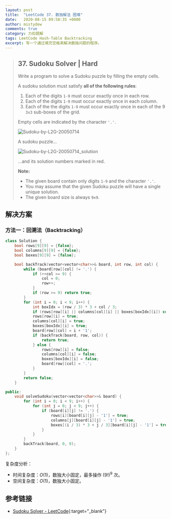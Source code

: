 ```yaml
---
layout: post
title:  "LeetCode 37. 数独解法 困难"
date:   2020-08-15 09:58:35 +0800
author: mistydew
comments: true
category: 力扣题解
tags: LeetCode Hash-Table Backtracking
excerpt: 写一个通过填充空格来解决数独问题的程序。
---
```

> ## 37. Sudoku Solver | Hard
> 
> Write a program to solve a Sudoku puzzle by filling the empty cells.
> 
> A sudoku solution must satisfy **all of the following rules**:
> 
> 1. Each of the digits `1-9` must occur exactly once in each row.
> 2. Each of the digits `1-9` must occur exactly once in each column.
> 3. Each of the the digits `1-9` must occur exactly once in each of the 9 `3x3` sub-boxes of the grid.
> 
> Empty cells are indicated by the character `'.'`.
> 
> ![Sudoku-by-L2G-20050714](https://upload.wikimedia.org/wikipedia/commons/thumb/f/ff/Sudoku-by-L2G-20050714.svg/250px-Sudoku-by-L2G-20050714.svg.png)
> 
> A sudoku puzzle...
> 
> ![Sudoku-by-L2G-20050714_solution](https://upload.wikimedia.org/wikipedia/commons/thumb/3/31/Sudoku-by-L2G-20050714_solution.svg/250px-Sudoku-by-L2G-20050714_solution.svg.png)
> 
> ...and its solution numbers marked in red.
> 
> **Note:**
> 
> * The given board contain only digits `1-9` and the character `'.'`.
> * You may assume that the given Sudoku puzzle will have a single unique solution.
> * The given board size is always `9x9`.

## 解决方案

### 方法一：回溯法（Backtracking）

```cpp
class Solution {
    bool rows[9][9] = {false};
    bool columns[9][9] = {false};
    bool boxes[9][9] = {false};

    bool backTrack(vector<vector<char>>& board, int row, int col) {
        while (board[row][col] != '.') {
            if (++col >= 9) {
                col = 0;
                row++;
            }
            if (row >= 9) return true;
        }
        for (int i = 0; i < 9; i++) {
            int boxIdx = (row / 3) * 3 + col / 3;
            if (rows[row][i] || columns[col][i] || boxes[boxIdx][i]) continue;
            rows[row][i] = true;
            columns[col][i] = true;
            boxes[boxIdx][i] = true;
            board[row][col] = i + '1';
            if (backTrack(board, row, col)) {
                return true;
            } else {
                rows[row][i] = false;
                columns[col][i] = false;
                boxes[boxIdx][i] = false;
                board[row][col] = '.';
            }
        }
        return false;
    }

public:
    void solveSudoku(vector<vector<char>>& board) {
        for (int i = 0; i < 9; i++) {
            for (int j = 0; j < 9; j++) {
                if (board[i][j] != '.') {
                    rows[i][board[i][j] - '1'] = true;
                    columns[j][board[i][j] - '1'] = true;
                    boxes[(i / 3) * 3 + j / 3][board[i][j] - '1'] = true;
                }
            }
        }
        backTrack(board, 0, 0);
    }
};
```

复杂度分析：
* 时间复杂度：_O_(1)，数独大小固定，最多操作 (9!)<sup>9</sup> 次。
* 空间复杂度：_O_(1)，数独大小固定。

## 参考链接

* [Sudoku Solver - LeetCode](https://leetcode.com/problems/sudoku-solver/){:target="_blank"}
